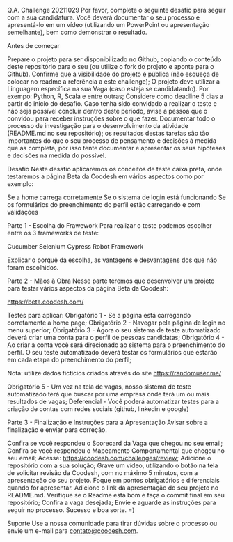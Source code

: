 Q.A. Challenge 20211029
Por favor, complete o seguinte desafio para seguir com a sua candidatura. Você deverá documentar o seu processo e apresentá-lo em um vídeo (utilizando um PowerPoint ou apresentação semelhante), bem como demonstrar o resultado.

Antes de começar

Prepare o projeto para ser disponibilizado no Github, copiando o conteúdo deste repositório para o seu (ou utilize o fork do projeto e aponte para o Github). Confirme que a visibilidade do projeto é pública (não esqueça de colocar no readme a referência a este challenge);
O projeto deve utilizar a Linguagem específica na sua Vaga (caso esteja se candidatando). Por exempo: Python, R, Scala e entre outras;
Considere como deadline 5 dias a partir do início do desafio. Caso tenha sido convidado a realizar o teste e não seja possível concluir dentro deste período, avise a pessoa que o convidou para receber instruções sobre o que fazer.
Documentar todo o processo de investigação para o desenvolvimento da atividade (README.md no seu repositório); os resultados destas tarefas são tão importantes do que o seu processo de pensamento e decisões à medida que as completa, por isso tente documentar e apresentar os seus hipóteses e decisões na medida do possível.


Desafio
Neste desafio aplicaremos os conceitos de teste caixa preta, onde testaremos a página Beta da Coodesh em vários aspectos como por exemplo:

Se a home carrega corretamente
Se o sistema de login está funcionando
Se os formulários do preenchimento do perfil estão carregando e com validações


Parte 1 - Escolha do Frawework
Para realizar o teste podemos escolher entre os 3 frameworks de teste:

Cucumber
Selenium
Cypress
Robot Framework

Explicar o porquê da escolha, as vantagens e desvantagens dos que não foram escolhidos.

Parte 2 - Mãos à Obra
Nesse parte teremos que desenvolver um projeto para testar vários aspectos da página Beta da Coodesh:

https://beta.coodesh.com/

Testes para aplicar:
Obrigatório 1 - Se a página está carregando corretamente a home page;
Obrigatório 2 - Navegar pela página de login no menu superior;
Obrigatório 3 - Agora o seu sistema de teste automatizado deverá criar uma conta para o perfil de pessoas candidatas;
Obrigatório 4 - Ao criar a conta você será direcionado ao sistema para o preenchimento do perfil. O seu teste automatizado deverá testar os formulários que estarão em cada etapa do preenchimento do perfil;

Nota: utilize dados fictícios criados através do site https://randomuser.me/

Obrigatório 5 - Um vez na tela de vagas, nosso sistema de teste automatizado terá que buscar por uma empresa onde terá um ou mais resultados de vagas;
Deferencial - Você poderá automatizar testes para a criação de contas com redes sociais (github, linkedin e google)

Parte 3 - Finalização e Instruções para a Apresentação
Avisar sobre a finalização e enviar para correção.

Confira se você respondeu o Scorecard da Vaga que chegou no seu email;
Confira se você respondeu o Mapeamento Comportamental que chegou no seu email;
Acesse: https://coodesh.com/challenges/review;
Adicione o repositório com a sua solução;
Grave um vídeo, utilizando o botão na tela de solicitar revisão da Coodesh, com no máximo 5 minutos, com a apresentação do seu projeto. Foque em pontos obrigatórios e diferenciais quando for apresentar.
Adicione o link da apresentação do seu projeto no README.md.
Verifique se o Readme está bom e faça o commit final em seu repositório;
Confira a vaga desejada;
Envie e aguarde as instruções para seguir no processo. Sucesso e boa sorte. =)


Suporte
Use a nossa comunidade para tirar dúvidas sobre o processo ou envie um e-mail para contato@coodesh.com.